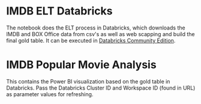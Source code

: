 # IMDB ELT Databricks
The notebook does the ELT process in Databricks, which downloads the IMDB and BOX Office data from csv's as well as web scapping and build the final gold table. It can be executed in [Databricks Community Edition](https://docs.databricks.com/getting-started/community-edition.html).

# IMDB Popular Movie Analysis
This contains the Power BI visualization based on the gold table in Databricks. Pass the Databricks Cluster ID and Workspace ID (found in URL) as parameter values for refreshing.